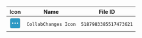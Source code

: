 | Icon | Name | File ID |
| ---  | ---  | ---     |
| ![](CollabChanges%20Icon.png) | `CollabChanges Icon` | `5187983385517473621` |
